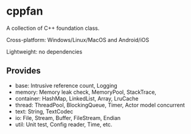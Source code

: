 # cppfan
A collection of C++ foundation class.

Cross-platform: Windows/Linux/MacOS and Android/iOS

Lightweight: no dependencies

## Provides
 - base: Intrusive reference count, Logging
 - memory: Memory leak check, MemoryPool, StackTrace,
 - container: HashMap, LinkedList, Array, LruCache
 - thread: ThreadPool, BlockingQueue, Timer, Actor model concurrent
 - text: String, TextCodec
 - io: File, Stream, Buffer, FileStream, Endian
 - util: Unit test, Config reader, Time, etc.
